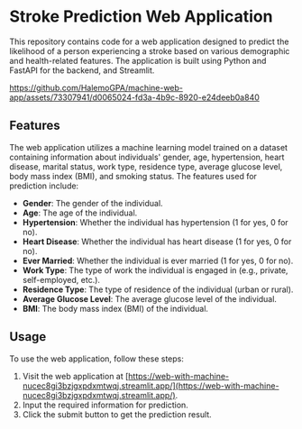 # Stroke Prediction Web Application
This repository contains code for a web application designed to predict the likelihood of a person experiencing a stroke based on various demographic and health-related features. The application is built using Python and FastAPI for the backend, and Streamlit.




https://github.com/HalemoGPA/machine-web-app/assets/73307941/d0065024-fd3a-4b9c-8920-e24deeb0a840




## Features
The web application utilizes a machine learning model trained on a dataset containing information about individuals' gender, age, hypertension, heart disease, marital status, work type, residence type, average glucose level, body mass index (BMI), and smoking status. The features used for prediction include:

- **Gender**: The gender of the individual.
- **Age**: The age of the individual.
- **Hypertension**: Whether the individual has hypertension (1 for yes, 0 for no).
- **Heart Disease**: Whether the individual has heart disease (1 for yes, 0 for no).
- **Ever Married**: Whether the individual is ever married (1 for yes, 0 for no).
- **Work Type**: The type of work the individual is engaged in (e.g., private, self-employed, etc.).
- **Residence Type**: The type of residence of the individual (urban or rural).
- **Average Glucose Level**: The average glucose level of the individual.
- **BMI**: The body mass index (BMI) of the individual.

## Usage

To use the web application, follow these steps:

1. Visit the web application at [https://web-with-machine-nucec8gi3bzjgxpdxmtwqj.streamlit.app/](https://web-with-machine-nucec8gi3bzjgxpdxmtwqj.streamlit.app/).
2. Input the required information for prediction.
3. Click the submit button to get the prediction result.
